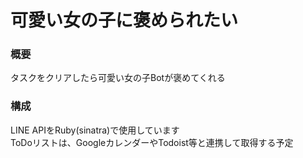 # 可愛い女の子に褒められたい

### 概要
タスクをクリアしたら可愛い女の子Botが褒めてくれる

### 構成
LINE APIをRuby(sinatra)で使用しています		
ToDoリストは、GoogleカレンダーやTodoist等と連携して取得する予定

